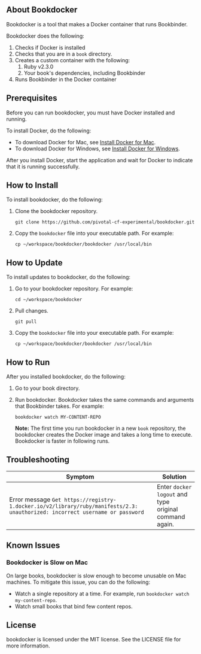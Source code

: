 
## About Bookdocker

Bookdocker is a tool that makes a Docker container that runs Bookbinder.

Bookdocker does the following:

1. Checks if Docker is installed
1. Checks that you are in a `book` directory.
1. Creates a custom container with the following:
    1. Ruby v2.3.0
    1. Your book's dependencies, including Bookbinder
1. Runs Bookbinder in the Docker container

## Prerequisites

Before you can run bookdocker, you must have Docker installed and running.

To install Docker, do the following:
- To download Docker for Mac, see [Install Docker for Mac](https://docs.docker.com/docker-for-mac/install/).
- To download Docker for Windows, see [Install Docker for Windows](https://docs.docker.com/docker-for-windows/install/).

After you install Docker, start the application and wait for Docker to indicate that it is running successfully.

## How to Install

To install bookdocker, do the following:

1. Clone the bookdocker repository.
   ```
   git clone https://github.com/pivotal-cf-experimental/bookdocker.git
   ```

1. Copy the `bookdocker` file into your executable path.
   For example:
   ```
   cp ~/workspace/bookdocker/bookdocker /usr/local/bin
   ```

## How to Update

To install updates to bookdocker, do the following:

1. Go to your bookdocker repository. For example:
   ```
   cd ~/workspace/bookdocker
   ```

1. Pull changes.
   ```
   git pull
   ```

1. Copy the `bookdocker` file into your executable path.
   For example:
   ```
   cp ~/workspace/bookdocker/bookdocker /usr/local/bin
   ``` 

## How to Run

After you installed bookdocker, do the following:

1. Go to your book directory.

1. Run bookdocker. Bookdocker takes the same commands and arguments that Bookbinder takes.
   For example:
   ```
   bookdocker watch MY-CONTENT-REPO
   ```
   **Note:** The first time you run bookdocker in a new `book` repository, the bookdocker creates the Docker image and takes a long time to execute. Bookdocker is faster in following runs.

## Troubleshooting

| Symptom | Solution |
|---|---|
| Error message `Get https://registry-1.docker.io/v2/library/ruby/manifests/2.3: unauthorized: incorrect username or password` | Enter `docker logout` and type original command again. |


## Known Issues

### Bookdocker is Slow on Mac

On large books, bookdocker is slow enough to become unusable on Mac machines. To mitigate this issue, you can do the following:
- Watch a single repository at a time. For example, run `bookdocker watch my-content-repo`.
- Watch small books that bind few content repos.

## License

bookdocker is licensed under the MIT license.  See the LICENSE file for more information.
